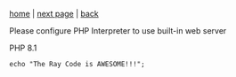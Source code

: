 [home](/page01.md) | [next page](/page02.md) | [back](/page01.md)

Please configure PHP Interpreter to use built-in web server

PHP 8.1

```
echo "The Ray Code is AWESOME!!!";
```

